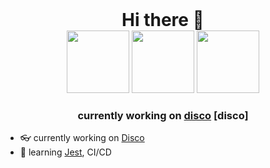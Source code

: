 
<div align="center">
  <h1 style="margin:auto;">Hi there 👋</h1>
 </div>
 
 <div align="center">
      <img 
       height="100"
       src="https://media.giphy.com/media/KegPbvrQghq1y/giphy.gif" />
      <img 
         height="100"
         src="https://media.giphy.com/media/MfSdxfJDocLu0/giphy.gif" />
      <img 
       height="100"
       src="https://media.giphy.com/media/10wlcF5A7AHEbK/giphy.gif" />
 </div>
 <div align="center">
     <h3>currently working on <a href="https://github.com/TropicalSunshine/disco-web">disco<a/> [disco]</h3>
 </div>


  - 👓 currently working on [Disco](https://github.com/TropicalSunshine/disco-web)
  - 🦔 learning [Jest](https://jestjs.io/en/), CI/CD


<!--
**TropicalSunshine/TropicalSunshine** is a ✨ _special_ ✨ repository because its `README.md` (this file) appears on your GitHub profile.

Here are some ideas to get you started:

- 🔭 I’m currently working on ...
- 🌱 I’m currently learning ...
- 👯 I’m looking to collaborate on ...
- 🤔 I’m looking for help with ...
- 💬 Ask me about ...
- 📫 How to reach me: ...
- 😄 Pronouns: ...
- ⚡ Fun fact: ...
-->
